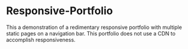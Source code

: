 # Responsive-Portfolio
This a demonstration of a redimentary responsive portfolio with multiple static pages on a navigation bar.  This portfolio does not use a CDN to accomplish responsiveness.


